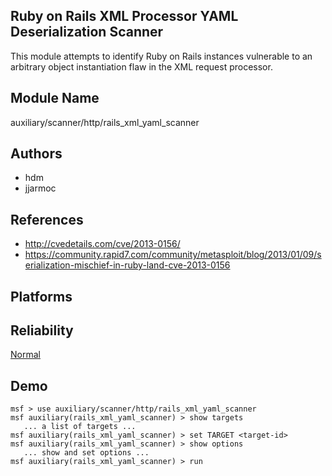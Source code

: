 ## Ruby on Rails XML Processor YAML Deserialization Scanner

This module attempts to identify Ruby on Rails instances 
vulnerable to an arbitrary object instantiation flaw in the 
XML request processor.


## Module Name
auxiliary/scanner/http/rails_xml_yaml_scanner

## Authors
* hdm
* jjarmoc


## References
* http://cvedetails.com/cve/2013-0156/
* https://community.rapid7.com/community/metasploit/blog/2013/01/09/serialization-mischief-in-ruby-land-cve-2013-0156




## Platforms


## Reliability
[Normal](https://github.com/rapid7/metasploit-framework/wiki/Exploit-Ranking)

## Demo

```
msf > use auxiliary/scanner/http/rails_xml_yaml_scanner
msf auxiliary(rails_xml_yaml_scanner) > show targets
   ... a list of targets ...
msf auxiliary(rails_xml_yaml_scanner) > set TARGET <target-id>
msf auxiliary(rails_xml_yaml_scanner) > show options
   ... show and set options ...
msf auxiliary(rails_xml_yaml_scanner) > run
```
    
    